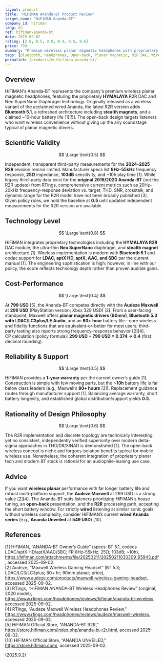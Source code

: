 ```yaml
---
layout: product
title: "HiFiMAN Ananda-BT Product Review"
target_name: "HiFiMAN Ananda-BT"
company_id: hifiman
lang: en
ref: hifiman-ananda-bt
date: 2025-09-02
rating: [2.8, 0.5, 0.8, 0.4, 0.5, 0.6]
price: 799
summary: "Premium wireless planar magnetic headphones with proprietary R2R DAC, hampered by high cost and limited battery life"
tags: [Bluetooth, Headphones, Open-back, Planar magnetic, R2R DAC, Wireless]
permalink: /products/en/hifiman-ananda-bt/
---
```

## Overview

HiFiMAN's Ananda-BT represents the company's premium wireless planar magnetic headphones, featuring the proprietary **HYMALAYA** R2R DAC and Neo SuperNano Diaphragm technology. Originally released as a wireless variant of the acclaimed wired Ananda, the latest R2R version adds **Bluetooth 5.1**, a refreshed architecture including **stealth magnets**, and a claimed ~10-hour battery life [1][5]. The open-back design targets listeners who want wireless convenience without giving up the airy soundstage typical of planar magnetic drivers.

## Scientific Validity

$$ \Large \text{0.5} $$

Independent, transparent third-party measurements for the **2024–2025 R2R** revision remain limited. Manufacturer specs list **8Hz–55kHz** frequency response, **25Ω** impedance, **103dB** sensitivity, and ~10h play time [1]. While legacy third-party data exist for the **original 2019/2020 Ananda-BT** (not the R2R update) from RTings, comprehensive current metrics such as 20Hz–20kHz frequency-response deviation vs. target, THD, SNR, crosstalk, and dynamic range for the R2R model have not been broadly published [3]. Given policy rules, we hold the baseline at **0.5** until updated independent measurements for the R2R version are available.

## Technology Level

$$ \Large \text{0.8} $$

HiFiMAN integrates proprietary technologies including the **HYMALAYA R2R** DAC module, the ultra-thin **Neo SuperNano** diaphragm, and **stealth magnet** architecture [1]. Wireless implementation is modern with **Bluetooth 5.1** and codec support for **LDAC, aptX HD, aptX, AAC, and SBC** per the current manual [1]. The engineering sophistication is high; however, in line with our policy, the score reflects technology depth rather than proven audible gains.

## Cost-Performance

$$ \Large \text{0.4} $$

At **799 USD** [5], the Ananda-BT competes directly with the **Audeze Maxwell** at **299 USD** (PlayStation version; Xbox 329 USD) [2]. From a user-facing standpoint, Maxwell offers **planar magnetic drivers (90mm)**, **Bluetooth 5.3 with LDAC/LC3plus/LE Audio**, and an **80+ hour** battery life—core wireless and fidelity functions that are equivalent-or-better for most users; third-party testing also reports strong frequency-response behavior [2][4].  
CP calculation (policy formula): **299 USD ÷ 799 USD = 0.374 → 0.4** (first decimal rounding).

## Reliability & Support

$$ \Large \text{0.5} $$

HiFiMAN provides a **1-year warranty** per the current owner’s guide [1]. Construction is simple with few moving parts, but the **~10h** battery life is far below class leaders (e.g., Maxwell’s **80+ hours** [2]). Replacement guidance routes through manufacturer support [1]. Balancing average warranty, short battery longevity, and established global distribution/support yields **0.5**.

## Rationality of Design Philosophy

$$ \Large \text{0.6} $$

The R2R implementation and discrete topology are technically interesting, yet no consistent, independently verified superiority over modern delta-sigma approaches in THD/DR/SINAD is demonstrated [1]. The open-back wireless concept is niche and forgoes isolation benefits typical for mobile wireless use. Nonetheless, the coherent integration of proprietary planar tech and modern BT stack is rational for an audiophile-leaning use case.

## Advice

If you want **wireless planar** performance with far longer battery life and robust multi-platform support, the **Audeze Maxwell** at 299 USD is a strong value [2][4]. The Ananda-BT suits listeners prioritizing HiFiMAN’s house tuning, an **open-back** presentation, and the **R2R** processing path, accepting the short battery window. For strictly **wired** listening at similar sonic goals without wireless complexity, consider HiFiMAN’s current **wired Ananda series** (e.g., **Ananda Unveiled** at **549 USD**) [10].

## References

[1] HiFiMAN, “ANANDA-BT Owner’s Guide” (specs: BT 5.1, codecs LDAC/aptX HD/aptX/AAC/SBC; FR 8Hz–55kHz; 25Ω; 103dB; ~10h), https://hifiman.com/attachments/file/20250211/20250211033309_95943.pdf, accessed 2025-09-02.  
[2] Audeze, “Maxwell Wireless Gaming Headset” (BT 5.3; LDAC/LC3/LC3plus; 80+ hr; 90mm planar; price), https://www.audeze.com/products/maxwell-wireless-gaming-headset, accessed 2025-09-02.  
[3] RTings, “HiFiMAN ANANDA-BT Wireless Headphones Review” (original, 2020 model), https://www.rtings.com/headphones/reviews/hifiman/ananda-bt-wireless, accessed 2025-09-02.  
[4] RTings, “Audeze Maxwell Wireless Headphones Review,” https://www.rtings.com/headphones/reviews/audeze/maxwell-wireless, accessed 2025-09-02.  
[5] HiFiMAN Official Store, “ANANDA-BT R2R,” https://store.hifiman.com/index.php/ananda-bt-r2r.html, accessed 2025-09-02.  
[10] HiFiMAN Official Store, “ANANDA UNVEILED,” https://store.hifiman.com/, accessed 2025-09-02.

(2025.9.2)

